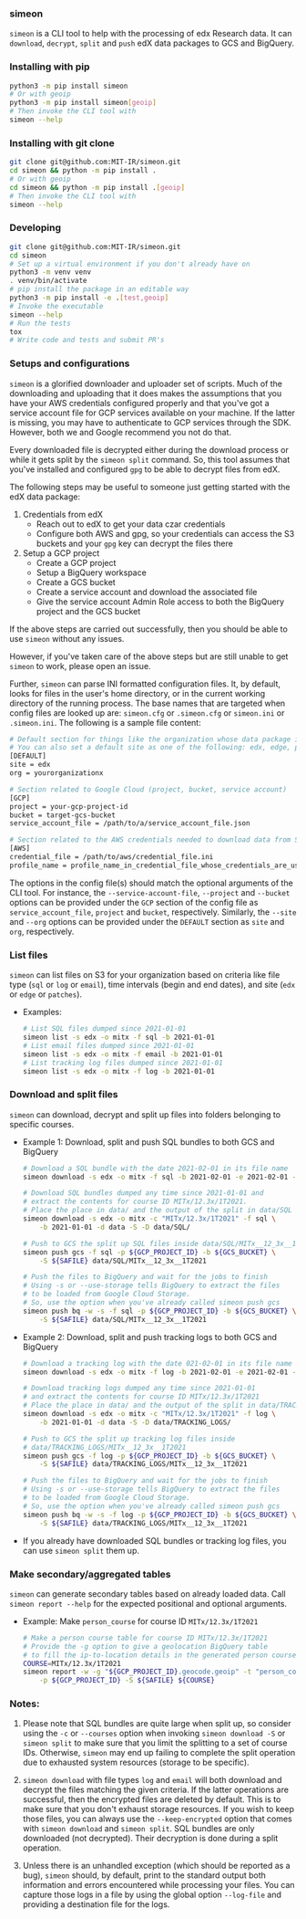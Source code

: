 ### simeon

`simeon` is a CLI tool to help with the processing of edx Research data. It can `download`, `decrypt`, `split` and `push` edX data packages to GCS and BigQuery. 

### Installing with pip
```sh
python3 -m pip install simeon
# Or with geoip
python3 -m pip install simeon[geoip]
# Then invoke the CLI tool with
simeon --help
```

### Installing with git clone
```sh
git clone git@github.com:MIT-IR/simeon.git
cd simeon && python -m pip install .
# Or with geoip
cd simeon && python -m pip install .[geoip]
# Then invoke the CLI tool with
simeon --help
```


### Developing
```sh
git clone git@github.com:MIT-IR/simeon.git
cd simeon
# Set up a virtual environment if you don't already have on
python3 -m venv venv
. venv/bin/activate
# pip install the package in an editable way
python3 -m pip install -e .[test,geoip]
# Invoke the executable
simeon --help
# Run the tests
tox
# Write code and tests and submit PR's
```


### Setups and configurations
`simeon` is a glorified downloader and uploader set of scripts. Much of the downloading and uploading that it does makes the assumptions that you have your AWS credentials configured properly and that you've got a service account file for GCP services available on your machine. If the latter is missing, you may have to authenticate to GCP services through the SDK. However, both we and Google recommend you not do that.

Every downloaded file is decrypted either during the download process or while it gets split by the `simeon split` command. So, this tool assumes that you've installed and configured `gpg` to be able to decrypt files from edX.

The following steps may be useful to someone just getting started with the edX data package:

1. Credentials from edX
    - Reach out to edX to get your data czar credentials
    - Configure both AWS and gpg, so your credentials can access the S3 buckets and your `gpg` key can decrypt the files there
2. Setup a GCP project
    - Create a GCP project
    - Setup a BigQuery workspace
    - Create a GCS bucket
    - Create a service account and download the associated file
    - Give the service account Admin Role access to both the BigQuery project and the GCS bucket

If the above steps are carried out successfully, then you should be able to use `simeon` without any issues.

However, if you've taken care of the above steps but are still unable to get `simeon` to work, please open an issue.

Further, `simeon` can parse INI formatted configuration files. It, by default, looks for files in the user's home directory, or in the current working directory of the running process. The base names that are targeted when config files are looked up are: `simeon.cfg` or `.simeon.cfg` or `simeon.ini` or `.simeon.ini`. The following is a sample file content:

```sh
# Default section for things like the organization whose data package is processed
# You can also set a default site as one of the following: edx, edge, patches
[DEFAULT]
site = edx
org = yourorganizationx

# Section related to Google Cloud (project, bucket, service account)
[GCP]
project = your-gcp-project-id
bucket = target-gcs-bucket
service_account_file = /path/to/a/service_account_file.json

# Section related to the AWS credentials needed to download data from S3
[AWS]
credential_file = /path/to/aws/credential_file.ini
profile_name = profile_name_in_credential_file_whose_credentials_are_used
```

The options in the config file(s) should match the optional arguments of the CLI tool. For instance, the `--service-account-file`, `--project` and `--bucket` options can be provided under the `GCP` section of the config file as `service_account_file`, `project` and `bucket`, respectively. Similarly, the `--site` and `--org` options can be provided under the `DEFAULT` section as `site` and `org`, respectively.


### List files
`simeon` can list files on S3 for your organization based on criteria like file type (`sql` or `log` or `email`), time intervals (begin and end dates), and site (`edx` or `edge` or `patches`).

- Examples:

    ```sh
    # List SQL files dumped since 2021-01-01
    simeon list -s edx -o mitx -f sql -b 2021-01-01
    # List email files dumped since 2021-01-01
    simeon list -s edx -o mitx -f email -b 2021-01-01
    # List tracking log files dumped since 2021-01-01
    simeon list -s edx -o mitx -f log -b 2021-01-01
    ```


### Download and split files
`simeon` can download, decrypt and split up files into folders belonging to specific courses.

- Example 1: Download, split and push SQL bundles to both GCS and BigQuery

    ```sh
    # Download a SQL bundle with the date 2021-02-01 in its file name
    simeon download -s edx -o mitx -f sql -b 2021-02-01 -e 2021-02-01 -d data/

    # Download SQL bundles dumped any time since 2021-01-01 and
    # extract the contents for course ID MITx/12.3x/1T2021.
    # Place the place in data/ and the output of the split in data/SQL
    simeon download -s edx -o mitx -c "MITx/12.3x/1T2021" -f sql \
        -b 2021-01-01 -d data -S -D data/SQL/

    # Push to GCS the split up SQL files inside data/SQL/MITx__12_3x__1T2021
    simeon push gcs -f sql -p ${GCP_PROJECT_ID} -b ${GCS_BUCKET} \
        -S ${SAFILE} data/SQL/MITx__12_3x__1T2021

    # Push the files to BigQuery and wait for the jobs to finish
    # Using -s or --use-storage tells BigQuery to extract the files
    # to be loaded from Google Cloud Storage.
    # So, use the option when you've already called simeon push gcs
    simeon push bq -w -s -f sql -p ${GCP_PROJECT_ID} -b ${GCS_BUCKET} \
        -S ${SAFILE} data/SQL/MITx__12_3x__1T2021
    ```


- Example 2: Download, split and push tracking logs to both GCS and BigQuery

    ```sh
    # Download a tracking log with the date 021-02-01 in its file name
    simeon download -s edx -o mitx -f log -b 2021-02-01 -e 2021-02-01 -d data/

    # Download tracking logs dumped any time since 2021-01-01
    # and extract the contents for course ID MITx/12.3x/1T2021
    # Place the place in data/ and the output of the split in data/TRACKING_LOGS
    simeon download -s edx -o mitx -c "MITx/12.3x/1T2021" -f log \
        -b 2021-01-01 -d data -S -D data/TRACKING_LOGS/

    # Push to GCS the split up tracking log files inside
    # data/TRACKING_LOGS/MITx__12_3x__1T2021
    simeon push gcs -f log -p ${GCP_PROJECT_ID} -b ${GCS_BUCKET} \
        -S ${SAFILE} data/TRACKING_LOGS/MITx__12_3x__1T2021

    # Push the files to BigQuery and wait for the jobs to finish
    # Using -s or --use-storage tells BigQuery to extract the files
    # to be loaded from Google Cloud Storage.
    # So, use the option when you've already called simeon push gcs
    simeon push bq -w -s -f log -p ${GCP_PROJECT_ID} -b ${GCS_BUCKET} \
        -S ${SAFILE} data/TRACKING_LOGS/MITx__12_3x__1T2021
    ```


- If you already have downloaded SQL bundles or tracking log files, you can use `simeon split` them up.

### Make secondary/aggregated tables
`simeon` can generate secondary tables based on already loaded data. Call `simeon report --help` for the expected positional and optional arguments.

- Example: Make `person_course` for course ID `MITx/12.3x/1T2021`

    ```sh
    # Make a person course table for course ID MITx/12.3x/1T2021
    # Provide the -g option to give a geolocation BigQuery table
    # to fill the ip-to-location details in the generated person course table
    COURSE=MITx/12.3x/1T2021
    simeon report -w -g "${GCP_PROJECT_ID}.geocode.geoip" -t "person_course" \
        -p ${GCP_PROJECT_ID} -S ${SAFILE} ${COURSE}
    ```


### Notes:
1. Please note that SQL bundles are quite large when split up, so consider using the `-c` or `--courses` option when invoking `simeon download -S` or `simeon split` to make sure that you limit the splitting to a set of course IDs.
Otherwise, `simeon` may end up failing to complete the split operation due to exhausted system resources (storage to be specific).

2. `simeon download` with file types `log` and `email` will both download and decrypt the files matching the given criteria. If the latter operations are successful, then the encrypted files are deleted by default. This is to make sure that you don't exhaust storage resources. If you wish to keep those files, you can always use the `--keep-encrypted` option that comes with `simeon download` and `simeon split`.
SQL bundles are only downloaded (not decrypted). Their decryption is done during a split operation.

3. Unless there is an unhandled exception (which should be reported as a bug), `simeon` should, by default, print to the standard output both information and errors encountered while processing your files. You can capture those logs in a file by using the global option `--log-file` and providing a destination file for the logs.